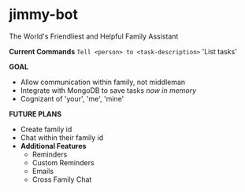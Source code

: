# jimmy-bot
The World's Friendliest and Helpful Family Assistant

**Current Commands**
`Tell <person> to <task-description>`
'List tasks'

**GOAL**
- Allow communication within family, not middleman
- Integrate with MongoDB to save tasks _now in memory_
- Cognizant of 'your', 'me', 'mine'

**FUTURE PLANS**
- Create family id
- Chat within their family id
- **Additional Features**
  - Reminders
  - Custom Reminders
  - Emails
  - Cross Family Chat

